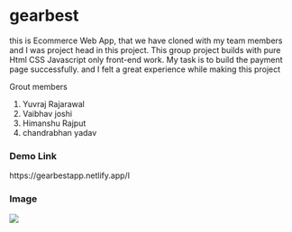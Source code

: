 # gearbest
this is Ecommerce Web App, that we have cloned with my team members and I was project head in this project. This group project builds with pure Html CSS Javascript only front-end work. My task is to build the payment page successfully. and I felt a great experience while making this project


Grout members
1) Yuvraj Rajarawal
2) Vaibhav joshi
3) Himanshu Rajput
4) chandrabhan yadav

<h3 align="left">Demo Link</h3>  https://gearbestapp.netlify.app/l

<h3 align="left">Image</h3>
<a href="" target="blank"><img src="https://static1.s123-cdn-static-a.com/uploads/6718581/400_631a1639cc498.png"/></a>
